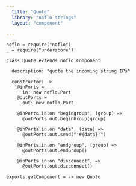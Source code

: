 ```yaml
---
  title: "Quote"
  library: "noflo-strings"
  layout: "component"

---
```


    noflo = require("noflo")
    _ = require("underscore")
    
    class Quote extends noflo.Component
    
      description: "quote the incoming string IPs"
    
      constructor: ->
        @inPorts =
          in: new noflo.Port
        @outPorts =
          out: new noflo.Port
    
        @inPorts.in.on "begingroup", (group) =>
          @outPorts.out.beginGroup(group)
    
        @inPorts.in.on "data", (data) =>
          @outPorts.out.send("'#{data}'")
    
        @inPorts.in.on "endgroup", (group) =>
          @outPorts.out.endGroup()
    
        @inPorts.in.on "disconnect", =>
          @outPorts.out.disconnect()
    
    exports.getComponent = -> new Quote
    

